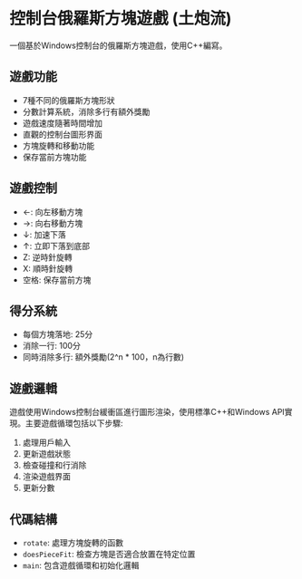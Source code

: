 # 控制台俄羅斯方塊遊戲 (土炮流)

一個基於Windows控制台的俄羅斯方塊遊戲，使用C++編寫。

## 遊戲功能

- 7種不同的俄羅斯方塊形狀
- 分數計算系統，消除多行有額外獎勵
- 遊戲速度隨著時間增加
- 直觀的控制台圖形界面
- 方塊旋轉和移動功能
- 保存當前方塊功能

## 遊戲控制

- ←: 向左移動方塊
- →: 向右移動方塊
- ↓: 加速下落
- ↑: 立即下落到底部
- Z: 逆時針旋轉
- X: 順時針旋轉
- 空格: 保存當前方塊

## 得分系統

- 每個方塊落地: 25分
- 消除一行: 100分
- 同時消除多行: 額外獎勵(2^n * 100，n為行數)

## 遊戲邏輯

遊戲使用Windows控制台緩衝區進行圖形渲染，使用標準C++和Windows API實現。主要遊戲循環包括以下步驟:

1. 處理用戶輸入
2. 更新遊戲狀態
3. 檢查碰撞和行消除
4. 渲染遊戲界面
5. 更新分數

## 代碼結構

- `rotate`: 處理方塊旋轉的函數
- `doesPieceFit`: 檢查方塊是否適合放置在特定位置
- `main`: 包含遊戲循環和初始化邏輯
